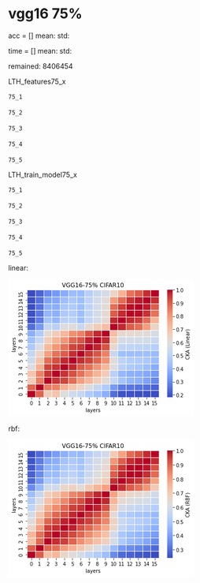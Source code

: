 # vgg16 75%
acc = [] mean: std:

time = [] mean: std:

remained: 8406454

LTH_features75_x
```
75_1

75_2

75_3

75_4

75_5

```

LTH_train_model75_x
```
75_1

75_2

75_3

75_4

75_5

```

linear:

![lth75linear](lth75linear.png)

rbf:

![lth75rbf](lth75rbf.png)
